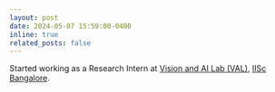 ```yaml
---
layout: post
date: 2024-05-07 15:59:00-0400
inline: true
related_posts: false
---
```


Started working as a Research Intern at [Vision and AI Lab (VAL)](https://val.cds.iisc.ac.in/index.html), [IISc Bangalore](https://iisc.ac.in/).
